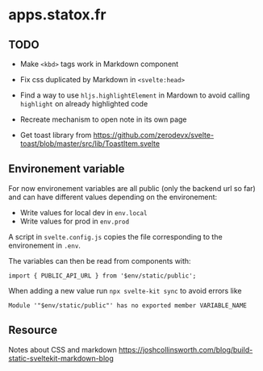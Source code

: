 # apps.statox.fr

## TODO

-   Make `<kbd>` tags work in Markdown component
-   Fix css duplicated by Markdown in `<svelte:head>`
-   Find a way to use `hljs.highlightElement` in Mardown to avoid calling `highlight` on already highlighted code
-   Recreate mechanism to open note in its own page

-   Get toast library from https://github.com/zerodevx/svelte-toast/blob/master/src/lib/ToastItem.svelte

## Environement variable

For now environement variables are all public (only the backend url so far) and can have different values depending on the environement:

-   Write values for local dev in `env.local`
-   Write values for prod in `env.prod`

A script in `svelte.config.js` copies the file corresponding to the environement in `.env`.

The variables can then be read from components with:

```
import { PUBLIC_API_URL } from '$env/static/public';
```

When adding a new value run `npx svelte-kit sync` to avoid errors like

```error
Module '"$env/static/public"' has no exported member VARIABLE_NAME
```

## Resource

Notes about CSS and markdown
https://joshcollinsworth.com/blog/build-static-sveltekit-markdown-blog
